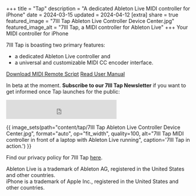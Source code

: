 +++
title = "Tap"
description = "A dedicated Ableton Live MIDI controller for iPhone"
date = 2024-03-15
updated = 2024-04-12
[extra]
share = true
featured_image = "7III Tap Ableton Live Controller Device Center.jpg"
featured_image_alt = "7III Tap, a MIDI controller for Ableton Live"
+++
Your MIDI controller for iPhone

<div>7III Tap is boasting two primary features: 
<ul>
<li>a dedicated Ableton Live controller and</li>
<li>a universal and customizable MIDI CC encoder interface.</li>
</ul>
</div>

<!-- <div class="button"> -->
<a href="https://project7iii.com/tap/Tap.zip" class="btn" id="yellowButton" download>Download MIDI Remote Script</a> <a href="/tap/manual" class="btn" id="yellowButton">Read User Manual</a>
<!-- </div> -->

In beta at the moment. **Subscribe to our 7III Tap Newsletter** if you want to get informed once Tap launches for the public:

<iframe src="https://embeds.beehiiv.com/ca2f2e50-b638-498a-a4b4-8e1b29f0cc5e?slim=true" data-test-id="beehiiv-embed" height="52" frameborder="0" scrolling="no" style="margin: 0; border-radius: 0px !important; background-color: transparent;"></iframe>

{{ image_sets(path="content/tap/7III Tap Ableton Live Controller Device Center.jpg", format="auto", op="fit_width", quality=100, alt="7III Tap MIDI controller in front of a laptop with Ableton Live running", caption='7III Tap in action.') }}

Find our privacy policy for 7III Tap [here](/tap/privacy-policy).

<div class="footnote-definition"><p>Ableton Live is a trademark of Ableton AG, registered in the United States and other countries.
<br>iPhone is a trademark of Apple Inc., registered in the United States and other countries.</p></div>
